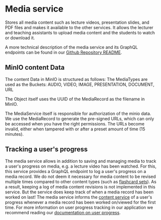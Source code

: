 # Media service
Stores all media content such as lecture videos, presentation slides, and PDF files and makes it available to the other services.
It allows the lecturer and teaching assistants to upload media content and the students to watch or download it.

A more technical description of the media service and its GraphQL endpoints can be found in our [Github Repository README](https://github.com/MEITREX/media_service#readme).

## MinIO content Data
The content Data in MinIO is structured as follows:
The MediaTypes are used as the Buckets: AUDIO, VIDEO, IMAGE, PRESENTATION, DOCUMENT, URL

The Object itself uses the UUID of the MediaRecord as the filename in MinIO.

The MediaService itself is responsible for authorization of the minio data. 
We use the MediaRecord to generate the pre-signed URLs, which can only be accessed when you have the right permissions.
The URLs become invalid, either when tampered with or after a preset amount of time (15 minutes). 

## Tracking a user's progress
The media service allows in addition to saving and managing media to track a user's progress on media, e.g. a lecture video has been watched. For this, this service provides a GraphQL endpoint to log a user's progress on a media record. We do not deem it necessary for media content to be revised multiple times compared to other content types (such as [flashcard sets](./flashcard-service.md)). As a result, keeping a log of media content revisions is not implemented in this service. But the service does keep track of when a media record has been worked on last!
The media service informs the [content service](./content-service.md) of a user's progress whenever a media record has been worked on/viewed for the first time.
For more information on user progress tracking in our application we recommend reading our [documentation on user progress](../gamification/userProgress.md).